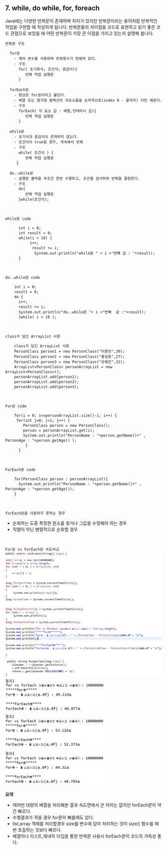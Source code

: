 ## 7. while, do while, for, foreach
  Java에는 다양한 반복문이 존재하며 차이가 있지만 반복문이라는 용어처럼 반복적인 작업을 구현할 때 작성하게 됩니다.
  반복문들의 차이점을 코드로 표현하고 읽기 좋은 코드 관점으로 보았을 때 어떤 반복문이 가장 큰 이점을 가지고 있는지 설명해 봅니다.

`반복문 구조`
```
  for문
    - 제어 변수를 사용하며 반복횟수가 정해져 있다.
    - 구조
      for( 초기화식; 조건식; 증감식){
         반복 작업 실행문
      }

  forEach문
    - 향상된 for문이라고 불린다.
    - 배열 또는 열거형 컬렉션의 각요소들을 순차적으로(index 0 - 끝까지) 리턴 해준다.
    - 구조
      forEach( 각 요소 값 : 배열,컨테이너 값){
         반복 작업 실행문
      }

  while문
    - 초기식과 증감식이 존재하지 않는다.
    - 조건식이 true일 경우, 게속해서 반복
    - 구조
      while( 조건식 ) {
         반복 작업 실행문
     }

  do..while문
    - 실행문 블럭을 무조건 한번 수행하고, 조건을 검사하여 반복을 결정한다.
    - 구조
      do{
         반복 작업 실행문
      }while(조건식);

```
<br>

`while문 code`
```
      int i = 0;
      int result = 0;
      while(i < 10) {
    	   i++;
    	    result += i;
    	     System.out.println("while문 " + i +"번째 값 : "+result);
      }
```
<br>

`do..while문 code`
```
    int i = 0;
    result = 0;
    do {
      i++;
      result += i;
      System.out.println("do..while문 "+ i +"번째  값 :"+result);
      }while( i < 10 );
```
<br>

`class가 담긴 ArrayList 사용`
```
    class가 담긴 ArrayList 사용
    PersonClass person1 = new PersonClass("이용빈",30);
    PersonClass person2 = new PersonClass("홍길동",27);
    PersonClass person3 = new PersonClass("유해진",32);
    ArrayList<PersonClass> personArrayList = new ArrayList<PersonClass>();
    personArrayList.add(person1);
    personArrayList.add(person2);
    personArrayList.add(person3);
```
<br>

`For문 code`
```
    for(i = 0; i<=personArrayList.size()-1; i++) {
  	 for(int j=0; j<1; j++) {
  		PersonClass person = new PersonClass();
  		person = personArrayList.get(i);
  		System.out.println("PersonName : "+person.getName()+" , PersonAge : "+person.getAge() );
      	 }
      }    
```
<br>

`ForEach문 code`
```
    for(PersonClass person : personArrayList){
      System.out.println("PersonName : "+person.getName()+" , PersonAge : "+person.getAge());
    }
```
<br>

`forEach문을 사용하지 못하는 경우`
  + 순회하는 도중 특정한 원소를 찾거나 그값을 수정해야 하는 경우
  + 직렬이 아닌 병렬적으로 순회할 경우
  <br>

`For문 vs ForEach문 속도비교`
  <img src="../pictures/7/LoopComparision1.PNG">
  <br>
`결과1`
  <br>
  <img src="../pictures/7/LoopResult1.PNG">
  <br>
`결과2`
  <br>
  <img src="../pictures/7/LoopResult2.PNG">
  <br>
`결과3`
  <br>
  <img src="../pictures/7/LoopResult3.PNG">
  <br>

**요약**
  + 여러번 대량의 배열을 처리해본 결과 속도면에서 큰 차이는 없지만 forEach문이 약간 빠르다.
  + 수행결과가 적을 경우 for문이 빠를때도 있다.
  + list,array 객체를 처리할경우 size를 변수에 담아 처리하는 것이 size() 함수를 매번 호출하는 것보다 빠르다.
  + 배열이나 리스트,제네릭 타입을 통한 반복문 사용시 forEach문이 코드의 가독성 좋다.
